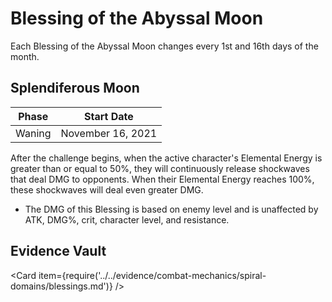 # Blessing of the Abyssal Moon

Each Blessing of the Abyssal Moon changes every 1st and 16th days of the month.  

## Splendiferous Moon

|Phase|Start Date|
|-----|-----|
|Waning|November 16, 2021|

After the challenge begins, when the active character's Elemental Energy is greater than or equal to 50%, they will continuously release shockwaves that deal DMG to opponents. When their Elemental Energy reaches 100%, these shockwaves will deal even greater DMG.
* The DMG of this Blessing is based on enemy level and is unaffected by ATK, DMG%, crit, character level, and resistance.

## Evidence Vault

<Card item={require('../../evidence/combat-mechanics/spiral-domains/blessings.md')} />
